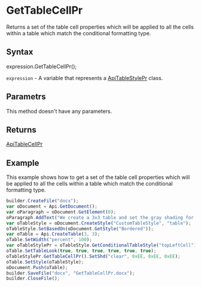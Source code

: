 # GetTableCellPr

Returns a set of the table cell properties which will be applied to all the cells within a table which match the conditional formatting type.

## Syntax

expression.GetTableCellPr();

`expression` - A variable that represents a [ApiTableStylePr](../ApiTableStylePr.md) class.

## Parametrs

This method doesn't have any parameters.

## Returns

[ApiTableCellPr](../../ApiTableCellPr/ApiTableCellPr.md)

## Example

This example shows how to get a set of the table cell properties which will be applied to all the cells within a table which match the conditional formatting type.

```javascript
builder.CreateFile("docx");
var oDocument = Api.GetDocument();
var oParagraph = oDocument.GetElement(0);
oParagraph.AddText("We create a 3x3 table and set the gray shading for cell #1:");
var oTableStyle = oDocument.CreateStyle("CustomTableStyle", "table");
oTableStyle.SetBasedOn(oDocument.GetStyle("Bordered"));
var oTable = Api.CreateTable(3, 3);
oTable.SetWidth("percent", 100);
var oTableStylePr = oTableStyle.GetConditionalTableStyle("topLeftCell");
oTable.SetTableLook(true, true, true, true, true, true);
oTableStylePr.GetTableCellPr().SetShd("clear", 0xEE, 0xEE, 0xEE);
oTable.SetStyle(oTableStyle);
oDocument.Push(oTable);
builder.SaveFile("docx", "GetTableCellPr.docx");
builder.CloseFile();
```
